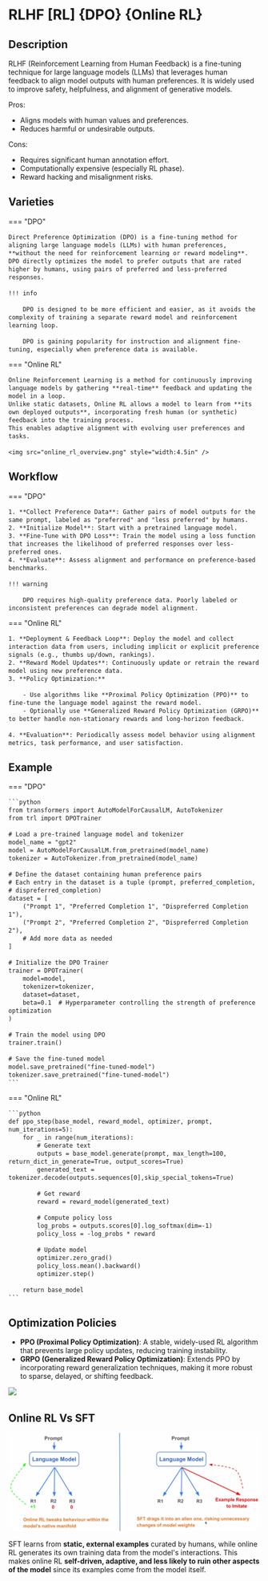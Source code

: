 # RLHF [RL] {DPO} {Online RL}

## Description

RLHF (Reinforcement Learning from Human Feedback) is a fine-tuning technique for large language models (LLMs) that leverages human feedback to align model outputs with human preferences.
It is widely used to improve safety, helpfulness, and alignment of generative models.

Pros:

- Aligns models with human values and preferences.
- Reduces harmful or undesirable outputs.

Cons:

- Requires significant human annotation effort.
- Computationally expensive (especially RL phase).
- Reward hacking and misalignment risks.

## Varieties

=== "DPO"

    Direct Preference Optimization (DPO) is a fine-tuning method for aligning large language models (LLMs) with human preferences, **without the need for reinforcement learning or reward modeling**.
    DPO directly optimizes the model to prefer outputs that are rated higher by humans, using pairs of preferred and less-preferred responses.

    !!! info

        DPO is designed to be more efficient and easier, as it avoids the complexity of training a separate reward model and reinforcement learning loop.

        DPO is gaining popularity for instruction and alignment fine-tuning, especially when preference data is available.

=== "Online RL"

    Online Reinforcement Learning is a method for continuously improving language models by gathering **real-time** feedback and updating the model in a loop.
    Unlike static datasets, Online RL allows a model to learn from **its own deployed outputs**, incorporating fresh human (or synthetic) feedback into the training process.
    This enables adaptive alignment with evolving user preferences and tasks.

    <img src="online_rl_overview.png" style="width:4.5in" />

## Workflow

=== "DPO"

    1. **Collect Preference Data**: Gather pairs of model outputs for the same prompt, labeled as "preferred" and "less preferred" by humans.
    2. **Initialize Model**: Start with a pretrained language model.
    3. **Fine-Tune with DPO Loss**: Train the model using a loss function that increases the likelihood of preferred responses over less-preferred ones.
    4. **Evaluate**: Assess alignment and performance on preference-based benchmarks.

    !!! warning

        DPO requires high-quality preference data. Poorly labeled or inconsistent preferences can degrade model alignment.

=== "Online RL"

    1. **Deployment & Feedback Loop**: Deploy the model and collect interaction data from users, including implicit or explicit preference signals (e.g., thumbs up/down, rankings).
    2. **Reward Model Updates**: Continuously update or retrain the reward model using new preference data.
    3. **Policy Optimization:**

        - Use algorithms like **Proximal Policy Optimization (PPO)** to fine-tune the language model against the reward model.
        - Optionally use **Generalized Reward Policy Optimization (GRPO)** to better handle non-stationary rewards and long-horizon feedback.

    4. **Evaluation**: Periodically assess model behavior using alignment metrics, task performance, and user satisfaction.

## Example

=== "DPO"

    ```python
    from transformers import AutoModelForCausalLM, AutoTokenizer
    from trl import DPOTrainer

    # Load a pre-trained language model and tokenizer
    model_name = "gpt2"
    model = AutoModelForCausalLM.from_pretrained(model_name)
    tokenizer = AutoTokenizer.from_pretrained(model_name)

    # Define the dataset containing human preference pairs
    # Each entry in the dataset is a tuple (prompt, preferred_completion,
    # dispreferred_completion)
    dataset = [
        ("Prompt 1", "Preferred Completion 1", "Dispreferred Completion 1"),
        ("Prompt 2", "Preferred Completion 2", "Dispreferred Completion 2"),
        # Add more data as needed
    ]

    # Initialize the DPO Trainer
    trainer = DPOTrainer(
        model=model,
        tokenizer=tokenizer,
        dataset=dataset,
        beta=0.1  # Hyperparameter controlling the strength of preference optimization
    )

    # Train the model using DPO
    trainer.train()

    # Save the fine-tuned model
    model.save_pretrained("fine-tuned-model")
    tokenizer.save_pretrained("fine-tuned-model")
    ```

=== "Online RL"

    ```python
    def ppo_step(base_model, reward_model, optimizer, prompt, num_iterations=5):
        for _ in range(num_iterations):
            # Generate text
            outputs = base_model.generate(prompt, max_length=100, return_dict_in_generate=True, output_scores=True)
            generated_text = tokenizer.decode(outputs.sequences[0],skip_special_tokens=True)

            # Get reward
            reward = reward_model(generated_text)

            # Compute policy loss
            log_probs = outputs.scores[0].log_softmax(dim=-1)
            policy_loss = -log_probs * reward

            # Update model
            optimizer.zero_grad()
            policy_loss.mean().backward()
            optimizer.step()

        return base_model
    ```

## Optimization Policies

- **PPO (Proximal Policy Optimization)**: A stable, widely-used RL algorithm that prevents large policy updates, reducing training instability.
- **GRPO (Generalized Reward Policy Optimization)**: Extends PPO by incorporating reward generalization techniques, making it more robust to sparse, delayed, or shifting feedback.

<img src="ppo_and_grpo.png" style="width:6in" />

## Online RL Vs SFT

![](rlhf/online_rl_vs_sft.png)

SFT learns from **static, external examples** curated by humans, while online RL generates its own training data from the model's interactions.
This makes online RL **self-driven, adaptive, and less likely to ruin other aspects of the model** since its examples come from the model itself.
